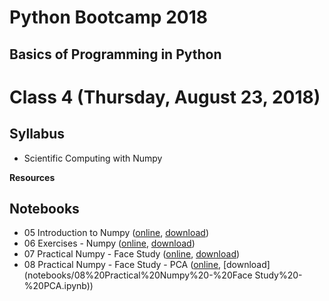 # Python Bootcamp 2018

## Basics of Programming in Python

Class 4 (Thursday, August 23, 2018)
=================================

Syllabus
------
- Scientific Computing with Numpy

**Resources**
  
Notebooks
---------
  - 05 Introduction to Numpy ([online](https://hub.mybinder.org/user/vineetbansal-python-bootcamp-zn79poxk/notebooks/notebooks/05%20Introduction%20to%20Numpy.ipynb), [download](notebooks/04%20Object%20Oriented%20Programming.ipynb))
  - 06 Exercises - Numpy ([online](https://hub.mybinder.org/user/vineetbansal-python-bootcamp-zn79poxk/notebooks/notebooks/06%20Exercises%20-%20Numpy.ipynb), [download](notebooks/06%20Exercises%20-%20Numpy.ipynb))
  - 07 Practical Numpy - Face Study ([online](https://hub.mybinder.org/user/vineetbansal-python-bootcamp-zn79poxk/notebooks/notebooks/07%20Practical%20Numpy%20-%20Face%20Study.ipynb), [download](notebooks/07%20Practical%20Numpy%20-%20Face%20Study.ipynb))
  - 08 Practical Numpy - Face Study - PCA ([online](https://hub.mybinder.org/user/vineetbansal-python-bootcamp-zn79poxk/notebooks/notebooks/08%20Practical%20Numpy%20-%20Face%20Study%20-%20PCA.ipynb), [download](notebooks/08%20Practical%20Numpy%20-%20Face Study%20-%20PCA.ipynb))